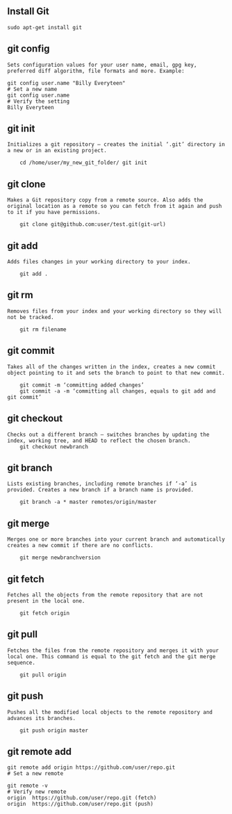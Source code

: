 ## Install Git

	sudo apt-get install git

## git config

	Sets configuration values for your user name, email, gpg key, preferred diff algorithm, file formats and more. Example:

	git config user.name "Billy Everyteen"
	# Set a new name
	git config user.name
	# Verify the setting
	Billy Everyteen

## git init

	Initializes a git repository – creates the initial ‘.git’ directory in a new or in an existing project.  
		
		cd /home/user/my_new_git_folder/ git init

## git clone

	Makes a Git repository copy from a remote source. Also adds the original location as a remote so you can fetch from it again and push to it if you have permissions. 
	 
		git clone git@github.com:user/test.git(git-url)

## git add

	Adds files changes in your working directory to your index.
	
		git add .

## git rm

	Removes files from your index and your working directory so they will not be tracked. 
	 
		git rm filename

## git commit

	Takes all of the changes written in the index, creates a new commit object pointing to it and sets the branch to point to that new commit. 

		git commit -m ‘committing added changes’
		git commit -a -m ‘committing all changes, equals to git add and git commit’

## git checkout

	Checks out a different branch – switches branches by updating the index, working tree, and HEAD to reflect the chosen branch.
		git checkout newbranch

## git branch

	Lists existing branches, including remote branches if ‘-a’ is provided. Creates a new branch if a branch name is provided.

		git branch -a * master remotes/origin/master

## git merge

	Merges one or more branches into your current branch and automatically creates a new commit if there are no conflicts.

		git merge newbranchversion

## git fetch

	Fetches all the objects from the remote repository that are not present in the local one.

		git fetch origin

## git pull

	Fetches the files from the remote repository and merges it with your local one. This command is equal to the git fetch and the git merge sequence.
		
		git pull origin

## git push

	Pushes all the modified local objects to the remote repository and advances its branches.

		git push origin master

## git remote add

	git remote add origin https://github.com/user/repo.git
	# Set a new remote

	git remote -v
	# Verify new remote
	origin  https://github.com/user/repo.git (fetch)
	origin  https://github.com/user/repo.git (push)


